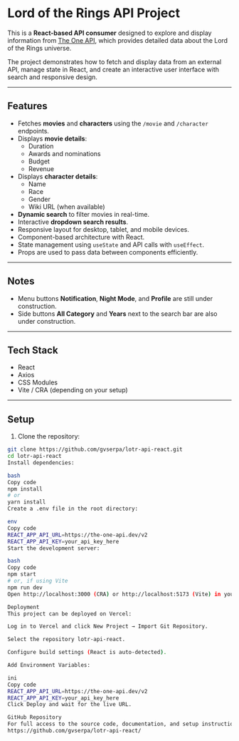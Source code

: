 # Lord of the Rings API Project

This is a **React-based API consumer** designed to explore and display information from [The One API](https://the-one-api.dev/), which provides detailed data about the Lord of the Rings universe.

The project demonstrates how to fetch and display data from an external API, manage state in React, and create an interactive user interface with search and responsive design.

---

## Features

- Fetches **movies** and **characters** using the `/movie` and `/character` endpoints.
- Displays **movie details**:
  - Duration
  - Awards and nominations
  - Budget
  - Revenue
- Displays **character details**:
  - Name
  - Race
  - Gender
  - Wiki URL (when available)
- **Dynamic search** to filter movies in real-time.
- Interactive **dropdown search results**.
- Responsive layout for desktop, tablet, and mobile devices.
- Component-based architecture with React.
- State management using `useState` and API calls with `useEffect`.
- Props are used to pass data between components efficiently.

---

## Notes

- Menu buttons **Notification**, **Night Mode**, and **Profile** are still under construction.
- Side buttons **All Category** and **Years** next to the search bar are also under construction.

---

## Tech Stack

- React
- Axios
- CSS Modules
- Vite / CRA (depending on your setup)

---

## Setup

1. Clone the repository:

```bash
git clone https://github.com/gvserpa/lotr-api-react.git
cd lotr-api-react
Install dependencies:

bash
Copy code
npm install
# or
yarn install
Create a .env file in the root directory:

env
Copy code
REACT_APP_API_URL=https://the-one-api.dev/v2
REACT_APP_API_KEY=your_api_key_here
Start the development server:

bash
Copy code
npm start
# or, if using Vite
npm run dev
Open http://localhost:3000 (CRA) or http://localhost:5173 (Vite) in your browser to view the project.

Deployment
This project can be deployed on Vercel:

Log in to Vercel and click New Project → Import Git Repository.

Select the repository lotr-api-react.

Configure build settings (React is auto-detected).

Add Environment Variables:

ini
Copy code
REACT_APP_API_URL=https://the-one-api.dev/v2
REACT_APP_API_KEY=your_api_key_here
Click Deploy and wait for the live URL.

GitHub Repository
For full access to the source code, documentation, and setup instructions, visit the repository:
https://github.com/gvserpa/lotr-api-react/
